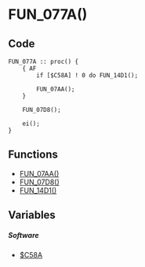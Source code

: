 # FUN_077A()

## Code
```
FUN_077A :: proc() {
	{ AF
		if [$C58A] ! 0 do FUN_14D1();
		
		FUN_07AA();
	}
	
	FUN_07D8();
	
	ei();
}
```
## Functions
- [FUN_07AA()](bank0/FUN_07AA.md)
- [FUN_07D8()](bank0/FUN_07D8.md)
- [FUN_14D1()](bank0/FUN_14D1.md)
## Variables
##### Software
- [$C58A](variables/software/C58A.md)
